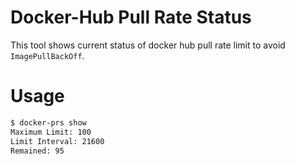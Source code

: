 # Docker-Hub Pull Rate Status
This tool shows current status of docker hub pull rate limit to avoid `ImagePullBackOff`.

# Usage
```bash
$ docker-prs show
Maximum Limit: 100
Limit Interval: 21600
Remained: 95
``` 